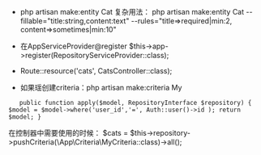 + php artisan make:entity Cat
  复杂用法：
  php artisan make:entity Cat --fillable="title:string,content:text" --rules="title=>required|min:2, content=>sometimes|min:10"

+ 在AppServiceProvider@register 
   $this->app->register(RepositoryServiceProvider::class);

+ Route::resource('cats', CatsController::class);

+ 如果瑶创建criteria：php artisan make:criteria My

`    public function apply($model, RepositoryInterface $repository)
    {
        $model = $model->where('user_id','=', Auth::user()->id );
        return $model;
    }
`

在控制器中需要使用的时候：
$cats = $this->repository->pushCriteria(\App\Criteria\MyCriteria::class)->all();




